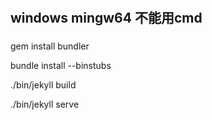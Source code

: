 # 

## windows mingw64 不能用cmd

###
gem install bundler

bundle install --binstubs

./bin/jekyll build

./bin/jekyll serve